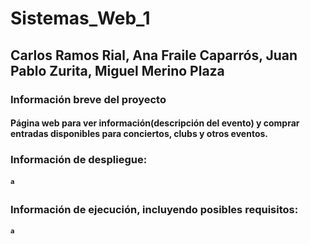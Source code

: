# Sistemas_Web_1
## Carlos Ramos Rial, Ana Fraile Caparrós, Juan Pablo Zurita, Miguel Merino Plaza
### Información breve del proyecto
#### Página web para ver información(descripción del evento) y comprar entradas disponibles para conciertos, clubs y otros eventos. 
### Información de despliegue:
#### ª
### Información de ejecución, incluyendo posibles requisitos:
#### ª